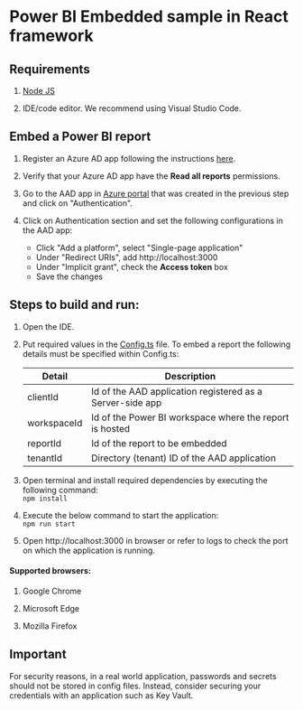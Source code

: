 # Power BI Embedded sample in React framework

## Requirements

1. [Node JS](https://nodejs.org/en/download/)

2. IDE/code editor. We recommend using Visual Studio Code.

## Embed a Power BI report

1. Register an Azure AD app following the instructions [here](https://go.microsoft.com/fwlink/?linkid=2134543#register-your-app).

2. Verify that your Azure AD app have the **Read all reports** permissions.

3. Go to the AAD app in [Azure portal](https://aka.ms/AppRegistrations) that was created in the previous step and click on "Authentication".

4. Click on Authentication section and set the following configurations in the AAD app:
    * Click "Add a platform", select "Single-page application"
    * Under "Redirect URIs", add http://localhost:3000
    * Under "Implicit grant", check the __Access token__ box
    * Save the changes

## Steps to build and run:

1. Open the IDE.

2. Put required values in the [Config.ts](./Embed%20for%20your%20organization/UserOwnsData/src/Config.ts) file.
To embed a report the following details must be specified within Config.ts:

    | Detail       | Description                                                                 |
    |--------------|-----------------------------------------------------------------------------|
    | clientId     | Id of the AAD application registered as a Server-side app                   |
    | workspaceId  | Id of the Power BI workspace where the report is hosted                     |
    | reportId     | Id of the report to be embedded                                             |
    | tenantId     | Directory (tenant) ID of the AAD application                                |

3. Open terminal and install required dependencies by executing the following command:<br>
   `npm install`

4. Execute the below command to start the application:<br>
   `npm run start`

5. Open http://localhost:3000 in browser or refer to logs to check the port on which the application is running.

#### Supported browsers:

1. Google Chrome

2. Microsoft Edge

3. Mozilla Firefox

## Important

For security reasons, in a real world application, passwords and secrets should not be stored in config files. Instead, consider securing your credentials with an application such as Key Vault.
